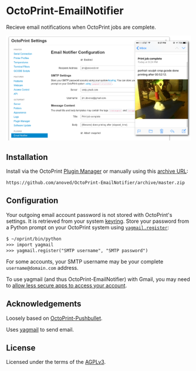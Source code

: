 # OctoPrint-EmailNotifier

Recieve email notifications when OctoPrint jobs are complete.

![Settings tab and email screenshot](extras/emailnotifier.png)

## Installation

Install via the OctoPrint [Plugin Manager](https://github.com/foosel/OctoPrint/wiki/Plugin:-Plugin-Manager) or manually using this [archive URL](https://github.com/anoved/OctoPrint-EmailNotifier/archive/master.zip):

	https://github.com/anoved/OctoPrint-EmailNotifier/archive/master.zip

## Configuration

Your outgoing email account password is not stored with OctoPrint's settings. It is retrieved from your system [keyring](https://pypi.python.org/pypi/keyring#what-is-python-keyring-lib). Store your password from a Python prompt on your OctoPrint system using [`yagmail.register`](https://github.com/kootenpv/yagmail#username-and-password): 

	$ ~/oprint/bin/python
	>>> import yagmail
	>>> yagmail.register("SMTP username", "SMTP password")

For some accounts, your SMTP username may be your complete `username@domain.com` address.

To use yagmail (and thus OctoPrint-EmailNotifier) with Gmail, you may need to [allow less secure apps to access your account](https://support.google.com/accounts/answer/6010255?hl=en).

## Acknowledgements

Loosely based on [OctoPrint-Pushbullet](https://github.com/OctoPrint/OctoPrint-Pushbullet). 

Uses [yagmail](https://github.com/kootenpv/yagmail) to send email.

## License

Licensed under the terms of the [AGPLv3](http://opensource.org/licenses/AGPL-3.0).
